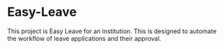 # Easy-Leave
This project is Easy Leave  for an institution. This is designed to  automate the workflow of leave applications and their approval.
